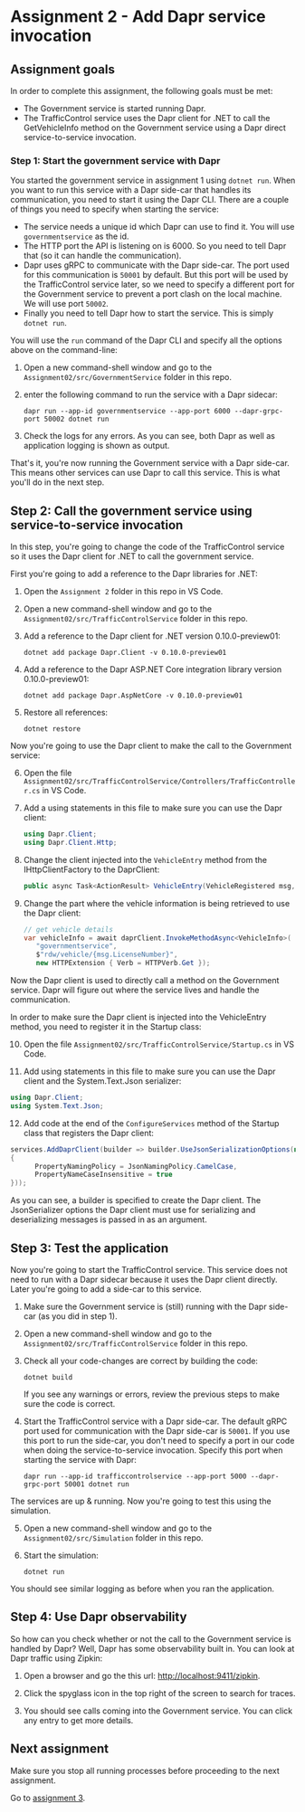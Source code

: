 # Assignment 2 - Add Dapr service invocation

## Assignment goals

In order to complete this assignment, the following goals must be met:

- The Government service is started running Dapr.
- The TrafficControl service uses the Dapr client for .NET to call the GetVehicleInfo method on the Government service using a Dapr direct service-to-service invocation.

### Step 1: Start the government service with Dapr

You started the government service in assignment 1 using `dotnet run`. When you want to run this service with a Dapr side-car that handles its communication, you need to start it using the Dapr CLI. There are a couple of things you need to specify when starting the service:

- The service needs a unique id which Dapr can use to find it. You will use `governmentservice` as the id.
- The HTTP port the API is listening on is 6000. So you need to tell Dapr that (so it can handle the communication).
- Dapr uses gRPC to communicate with the Dapr side-car. The port used for this communication is `50001` by default. But this port will be used by the TrafficControl service later, so we need to specify a different port for the Government service to prevent a port clash on the local machine. We will use port `50002`.
- Finally you need to tell Dapr how to start the service. This is simply `dotnet run`.

You will use the `run` command of the Dapr CLI and specify all the options above on the command-line:

1. Open a new command-shell window and go to the `Assignment02/src/GovernmentService` folder in this repo.

2. enter the following command to run the service with a Dapr sidecar:

   ```
   dapr run --app-id governmentservice --app-port 6000 --dapr-grpc-port 50002 dotnet run
   ```

3. Check the logs for any errors. As you can see, both Dapr as well as application logging is shown as output.

That's it, you're now running the Government service with a Dapr side-car. This means other services can use Dapr to call this service. This is what you'll do in the next step.

## Step 2: Call the government service using service-to-service invocation

In this step, you're going to change the code of the TrafficControl service so it uses the Dapr client for .NET to call the government service.

First you're going to add a reference to the Dapr libraries for .NET:

1. Open the `Assignment 2` folder in this repo in VS Code.

2. Open a new command-shell window and go to the `Assignment02/src/TrafficControlService` folder in this repo.

3. Add a reference to the Dapr client for .NET version 0.10.0-preview01:

   ```
   dotnet add package Dapr.Client -v 0.10.0-preview01
   ```

4. Add a reference to the Dapr ASP.NET Core integration library version 0.10.0-preview01:

   ```
   dotnet add package Dapr.AspNetCore -v 0.10.0-preview01
   ```

5. Restore all references:

   ```
   dotnet restore
   ```

Now you're going to use the Dapr client to make the call to the Government service:

6. Open the file `Assignment02/src/TrafficControlService/Controllers/TrafficController.cs` in VS Code.

7. Add a using statements in this file to make sure you can use the Dapr client:

   ```csharp
   using Dapr.Client;
   using Dapr.Client.Http;
   ```

8. Change the client injected into the `VehicleEntry` method from the IHttpClientFactory to the DaprClient:

   ```csharp
   public async Task<ActionResult> VehicleEntry(VehicleRegistered msg, [FromServices] DaprClient daprClient)

   ```

9. Change the part where the vehicle information is being retrieved to use the Dapr client:

   ```csharp
   // get vehicle details
   var vehicleInfo = await daprClient.InvokeMethodAsync<VehicleInfo>(
      "governmentservice",
      $"rdw/vehicle/{msg.LicenseNumber}",
      new HTTPExtension { Verb = HTTPVerb.Get });
   ```

Now the Dapr client is used to directly call a method on the Government service. Dapr will figure out where the service lives and handle the communication.

In order to make sure the Dapr client is injected into the VehicleEntry method, you need to register it in the Startup class:

10. Open the file `Assignment02/src/TrafficControlService/Startup.cs` in VS Code.

11. Add using statements in this file to make sure you can use the Dapr client and the System.Text.Json serializer:

   ```csharp
   using Dapr.Client;
   using System.Text.Json;
   ```

12. Add code at the end of the `ConfigureServices` method of the Startup class that registers the Dapr client:

   ```csharp
   services.AddDaprClient(builder => builder.UseJsonSerializationOptions(new JsonSerializerOptions()
   {
         PropertyNamingPolicy = JsonNamingPolicy.CamelCase,
         PropertyNameCaseInsensitive = true
   }));
   ```

   As you can see, a builder is specified to create the Dapr client. The JsonSerializer options the Dapr client must use for serializing and deserializing messages is passed in as an argument.

## Step 3: Test the application

Now you're going to start the TrafficControl service. This service does not need to run with a Dapr sidecar because it uses the Dapr client directly. Later you're going to add a side-car to this service.

1. Make sure the Government service is (still) running with the Dapr side-car (as you did in step 1).

2. Open a new command-shell window and go to the `Assignment02/src/TrafficControlService` folder in this repo.

3. Check all your code-changes are correct by building the code:

   ```
   dotnet build
   ```

   If you see any warnings or errors, review the previous steps to make sure the code is correct.

4. Start the TrafficControl service with a Dapr side-car. The default gRPC port used for communication with the Dapr side-car is `50001`. If you use this port to run the side-car, you don't need to specify a port in our code when doing the service-to-service invocation. Specify this port when starting the service with Dapr:

   ```
   dapr run --app-id trafficcontrolservice --app-port 5000 --dapr-grpc-port 50001 dotnet run
   ```

The services are up & running. Now you're going to test this using the simulation.

5. Open a new command-shell window and go to the `Assignment02/src/Simulation` folder in this repo.

6. Start the simulation:

   ```
   dotnet run
   ```

You should see similar logging as before when you ran the application.

## Step 4: Use Dapr observability

So how can you check whether or not the call to the Government service is handled by Dapr? Well, Dapr has some observability built in. You can look at Dapr traffic using Zipkin:

1. Open a browser and go the this url: [http://localhost:9411/zipkin](http://localhost:9411/zipkin).

2. Click the spyglass icon in the top right of the screen to search for traces.

3. You should see calls coming into the Government service. You can click any entry to get more details.

## Next assignment

Make sure you stop all running processes before proceeding to the next assignment.

Go to [assignment 3](../Assignment03/README.md).